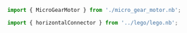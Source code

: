 ```JavaScript
import { MicroGearMotor } from './micro_gear_motor.nb';
```

```JavaScript
import { horizontalConnector } from '../lego/lego.nb';
```
